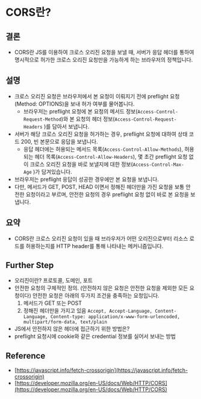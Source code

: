 # CORS란?

## 결론

- CORS란 JS를 이용하여 크로스 오리진 요청을 보낼 때, 서버가 응답 헤더를 통하여 명시적으로 허가한 크로스 오리진 요청만을 가능하게 하는 브라우저의 정책입니다.

## 설명

- 크로스 오리진 요청은 브라우저에서 본 요청이 이뤄지기 전에 preflight 요청(Method: OPTIONS)을 보내 허가 여부를 물어봅니다.
  - 브라우저는 preflight 요청에 본 요청의 메서드 정보(`Access-Control-Request-Method`)와 본 요청의 헤더 정보(`Access-Control-Request-Headers` )를 담아서 보냅니다.
- 서버가 해당 크로스 오리진 요청을 허가하는 경우, preflight 요청에 대하여 상태 코드 200, 빈 본문으로 응답을 보냅니다.
  - 응답 헤더에는 허용되는 메서드 목록(`Access-Control-Allow-Methods`), 허용되는 헤더 목록(`Access-Control-Allow-Headers`), 몇 초간 preflight 요청 없이 크로스 오리진 요청을 바로 보낼지에 대한 정보(`Access-Control-Max-Age` )가 담겨있습니다.
- 브라우저는 preflight 응답이 성공한 경우에만 본 요청을 보냅니다.
- 다만, 메서드가 GET, POST, HEAD 이면서 정해진 헤더만을 가진 요청을 보통 안전한 요청이라고 부르며, 안전한 요청의 경우 preflight 요청 없이 바로 본 요청을 보냅니다.

## 요약

- CORS란 크로스 오리진 요청이 있을 때 브라우저가 어떤 오리진으로부터 리소스 로드를 허용하는지를 HTTP header를 통해 나타내는 메커니즘입니다.

## Further Step

- 오리진이란? 프로토콜, 도메인, 포트
- 안전한 요청의 구체적인 정의. (안전하지 않은 요청은 안전한 요청을 제외한 모든 요청이다)
  안전한 요청은 아래의 두가지 조건을 충족하는 요청입니다.
  1. 메서드가 GET 또는 POST
  2. 정해진 헤더만을 가지고 있음
     `Accept, Accept-Language, Content-Language, Content-type: application/x-www-form-urlencoded, multipart/form-data, text/plain`
- JS에서 안전하지 않은 헤더에 접근하기 위한 방법은?
- preflight 요청시에 cookie와 같은 credential 정보를 실어서 보내는 방법

## Reference

- [https://javascript.info/fetch-crossorigin](https://javascript.info/fetch-crossorigin)
- [https://developer.mozilla.org/en-US/docs/Web/HTTP/CORS](https://developer.mozilla.org/en-US/docs/Web/HTTP/CORS)
